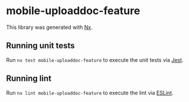 # mobile-uploaddoc-feature

This library was generated with [Nx](https://nx.dev).

## Running unit tests

Run `nx test mobile-uploaddoc-feature` to execute the unit tests via [Jest](https://jestjs.io).

## Running lint

Run `nx lint mobile-uploaddoc-feature` to execute the lint via [ESLint](https://eslint.org/).
